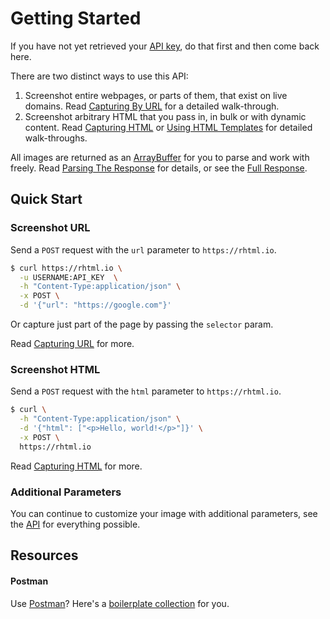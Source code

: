 # Getting Started

If you have not yet retrieved your [API key](./authentication.md), do that first and then come back here.

There are two distinct ways to use this API:
  1. Screenshot entire webpages, or parts of them, that exist on live domains. Read [Capturing By URL](./guides/capturing-url.md) for a detailed walk-through.
  2. Screenshot arbitrary HTML that you pass in, in bulk or with dynamic content. Read [Capturing HTML](./guides/capturing-html.md) or [Using HTML Templates](./guides/using-html-templates.md) for detailed walk-throughs.

All images are returned as an [ArrayBuffer](https://developer.mozilla.org/en-US/docs/Web/JavaScript/Reference/Global_Objects/ArrayBuffer) for you to parse and work with freely. Read [Parsing The Response](./guides/parsing-the-response.md) for details, or see the [Full Response](./api.md#response).

## Quick Start

### Screenshot URL

Send a `POST` request with the `url` parameter to `https://rhtml.io`.

```bash
$ curl https://rhtml.io \
  -u USERNAME:API_KEY  \
  -h "Content-Type:application/json" \
  -x POST \
  -d '{"url": "https://google.com"}'
```

Or capture just part of the page by passing the `selector` param.

Read [Capturing URL](./guides/capturing-url.md) for more.

### Screenshot HTML

Send a `POST` request with the `html` parameter to `https://rhtml.io`.

```bash
$ curl \
  -h "Content-Type:application/json" \
  -d '{"html": ["<p>Hello, world!</p>"]}' \
  -x POST \
  https://rhtml.io
```

Read [Capturing HTML](./guides/capturing-html.md) for more.

### Additional Parameters

You can continue to customize your image with additional parameters, see the [API](./api.md) for everything possible.

## Resources

#### Postman

Use [Postman](https://www.postman.com/)? Here's a [boilerplate collection](./postman-collection.json) for you.
